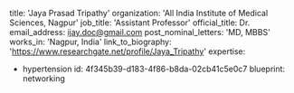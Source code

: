 title: 'Jaya Prasad Tripathy'
organization: 'All India Institute of Medical Sciences, Nagpur'
job_title: 'Assistant Professor'
official_title: Dr.
email_address: ijay.doc@gmail.com
post_nominal_letters: 'MD, MBBS'
works_in: 'Nagpur, India'
link_to_biography: 'https://www.researchgate.net/profile/Jaya_Tripathy'
expertise:
  - hypertension
id: 4f345b39-d183-4f86-b8da-02cb41c5e0c7
blueprint: networking

